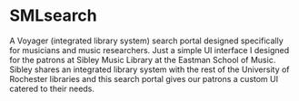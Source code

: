 # SMLsearch
A Voyager (integrated library system) search portal designed specifically for musicians and music researchers.  Just a simple UI interface I designed for the patrons at Sibley Music Library at the Eastman School of Music.  Sibley shares an integrated library system with the rest of the University of Rochester libraries and this search portal gives our patrons a custom UI catered to their needs.
